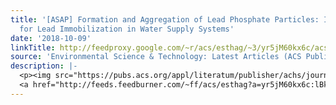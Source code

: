 ```yaml
---
title: '[ASAP] Formation and Aggregation of Lead Phosphate Particles: Implications
  for Lead Immobilization in Water Supply Systems'
date: '2018-10-09'
linkTitle: http://feedproxy.google.com/~r/acs/esthag/~3/yr5jM60kx6c/acs.est.8b02788
source: 'Environmental Science & Technology: Latest Articles (ACS Publications)'
description: |-
  <p><img src="https://pubs.acs.org/appl/literatum/publisher/achs/journals/content/esthag/0/esthag.ahead-of-print/acs.est.8b02788/20181008/images/medium/es-2018-027883_0004.gif" alt="TOC Graphic"/></p><div><cite>Environmental Science & Technology</cite></div><div>DOI: 10.1021/acs.est.8b02788</div><div class="feedflare">
  <a href="http://feeds.feedburner.com/~ff/acs/esthag?a=yr5jM60kx6c:lBkID9BwlPg:yIl2AUoC8zA"><img src="http://feeds.feedburner.com/~ff/acs/esthag?d=yIl2AUoC8zA" border="0"></img></a>
---
```

